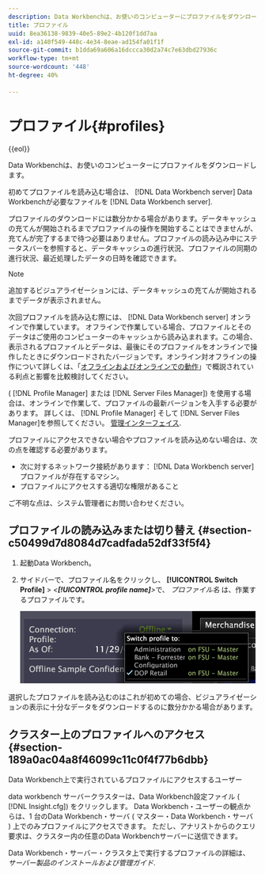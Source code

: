 ```yaml
---
description: Data Workbenchは、お使いのコンピューターにプロファイルをダウンロードします。
title: プロファイル
uuid: 8ea36138-9839-40e5-89e2-4b120f1dd7aa
exl-id: a140f549-448c-4e34-8eae-ad154fa01f1f
source-git-commit: b1dda69a606a16dccca30d2a74c7e63dbd27936c
workflow-type: tm+mt
source-wordcount: '448'
ht-degree: 40%

---
```


# プロファイル{#profiles}

{{eol}}

Data Workbenchは、お使いのコンピューターにプロファイルをダウンロードします。

初めてプロファイルを読み込む場合は、 [!DNL Data Workbench server] Data Workbenchが必要なファイルを [!DNL Data Workbench server].

プロファイルのダウンロードには数分かかる場合があります。データキャッシュの充てんが開始されるまでプロファイルの操作を開始することはできませんが、充てんが完了するまで待つ必要はありません。プロファイルの読み込み中にステータスバーを参照すると、データキャッシュの進行状況、プロファイルの同期の進行状況、最近処理したデータの日時を確認できます。

>[!NOTE]
>
>追加するビジュアライゼーションには、データキャッシュの充てんが開始されるまでデータが表示されません。

次回プロファイルを読み込む際には、 [!DNL Data Workbench server] オンラインで作業しています。 オフラインで作業している場合、プロファイルとそのデータはご使用のコンピューターのキャッシュから読み込まれます。この場合、表示されるプロファイルとデータは、最後にそのプロファイルをオンラインで操作したときにダウンロードされたバージョンです。オンライン対オフラインの操作について詳しくは、「[オフラインおよびオンラインでの動作](../../home/c-get-started/c-off-on.md#concept-cef8758ede044b18b3558376c5eb9f54)」で概説されている利点と影響を比較検討してください。

( [!DNL Profile Manager] または [!DNL Server Files Manager]) を使用する場合は、オンラインで作業して、プロファイルの最新バージョンを入手する必要があります。 詳しくは、 [!DNL Profile Manager] そして [!DNL Server Files Manager]を参照してください。 [管理インターフェイス](../../home/c-get-started/c-admin-intrf/c-admin-intrf.md#concept-855c1a91e1a948969fab592adca15f74).

プロファイルにアクセスできない場合やプロファイルを読み込めない場合は、次の点を確認する必要があります。

* 次に対するネットワーク接続があります： [!DNL Data Workbench server] プロファイルが存在するマシン。
* プロファイルにアクセスする適切な権限があること

ご不明な点は、システム管理者にお問い合わせください。

## プロファイルの読み込みまたは切り替え {#section-c50499d7d8084d7cadfada52df33f5f4}

1. 起動Data Workbench。
1. サイドバーで、プロファイル名をクリックし、 **[!UICONTROL Switch Profile]** > *&lt;**[!UICONTROL profile name]**>*&#x200B;で、 *プロファイル名* は、作業するプロファイルです。

   ![](assets/sidebar_profile.png)

選択したプロファイルを読み込むのはこれが初めての場合、ビジュアライゼーションの表示に十分なデータをダウンロードするのに数分かかる場合があります。

## クラスター上のプロファイルへのアクセス {#section-189a0ac04a8f46099c11c0f4f77b6dbb}

Data Workbench上で実行されているプロファイルにアクセスするユーザー

data workbench サーバークラスターは、Data Workbench設定ファイル ( [!DNL Insight.cfg]) をクリックします。 Data Workbench・ユーザーの観点からは、1 台のData Workbench・サーバ ( マスター・Data Workbench・サーバ ) 上でのみプロファイルにアクセスできます。 ただし、アナリストからのクエリ要求は、クラスター内の任意のData Workbenchサーバーに送信できます。

Data Workbench・サーバー・クラスタ上で実行するプロファイルの詳細は、 *サーバー製品のインストールおよび管理ガイド*.
